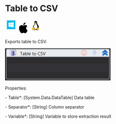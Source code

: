 # Table to CSV

![](<../../../.gitbook/assets/image (217).png>)

Exports table to CSV.

![](<../../../.gitbook/assets/image (335).png>)

Properties:

&#x20;\- Table\*: \[System.Data.DataTable] Data table

&#x20;\- Separator\*: \[String] Column separator

&#x20;\- Variable\*: \[String] Variable to store extraction result
